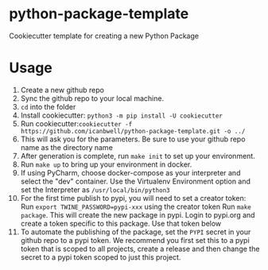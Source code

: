 # python-package-template
Cookiecutter template for creating a new Python Package

# Usage
1. Create a new github repo
2. Sync the github repo to your local machine.
3. `cd` into the folder
4. Install cookiecutter: `python3 -m pip install -U cookiecutter`
5. Run cookiecutter:`cookiecutter -f https://github.com/icanbwell/python-package-template.git -o ../`
6. This will ask you for the parameters.  Be sure to use your github repo name as the directory name
7. After generation is complete, run `make init` to set up your environment.
8. Run `make up` to bring up your environment in docker.
9. If using PyCharm, choose docker-compose as your interpreter and select the "dev" container.  Use the Virtualenv Environment option and set the Interpreter as `/usr/local/bin/python3`
10. For the first time publish to pypi, you will need to set a creator token:
  Run `export TWINE_PASSWORD=pypi-xxx` using the creator token
  Run `make package`.  This will create the new package in pypi.
  Login to pypi.org and create a token specific to this package.  Use that token below
12. To automate the publishing of the package, set the `PYPI` secret in your github repo to a pypi token.  We recommend you first set this to a pypi token that is scoped to all projects, create a release and then change the secret to a pypi token scoped to just this project.



